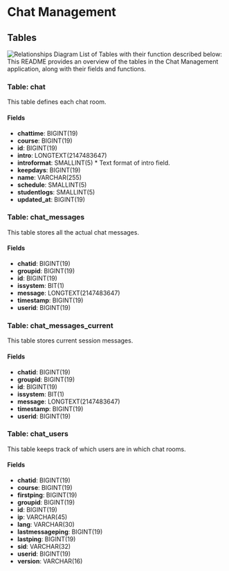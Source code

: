 # Chat Management

## Tables

![Relationships Diagram](RelationshipsDiagram.png)
List of Tables with their function described below:
This README provides an overview of the tables in the Chat Management application, along with their fields and functions.

### Table: chat

This table defines each chat room.

#### Fields

- **chattime**: BIGINT(19)
- **course**: BIGINT(19)
- **id**: BIGINT(19)
- **intro**: LONGTEXT(2147483647)
- **introformat**: SMALLINT(5) \* Text format of intro field.
- **keepdays**: BIGINT(19)
- **name**: VARCHAR(255)
- **schedule**: SMALLINT(5)
- **studentlogs**: SMALLINT(5)
- **updated_at**: BIGINT(19)

### Table: chat_messages

This table stores all the actual chat messages.

#### Fields

- **chatid**: BIGINT(19)
- **groupid**: BIGINT(19)
- **id**: BIGINT(19)
- **issystem**: BIT(1)
- **message**: LONGTEXT(2147483647)
- **timestamp**: BIGINT(19)
- **userid**: BIGINT(19)

### Table: chat_messages_current

This table stores current session messages.

#### Fields

- **chatid**: BIGINT(19)
- **groupid**: BIGINT(19)
- **id**: BIGINT(19)
- **issystem**: BIT(1)
- **message**: LONGTEXT(2147483647)
- **timestamp**: BIGINT(19)
- **userid**: BIGINT(19)

### Table: chat_users

This table keeps track of which users are in which chat rooms.

#### Fields

- **chatid**: BIGINT(19)
- **course**: BIGINT(19)
- **firstping**: BIGINT(19)
- **groupid**: BIGINT(19)
- **id**: BIGINT(19)
- **ip**: VARCHAR(45)
- **lang**: VARCHAR(30)
- **lastmessageping**: BIGINT(19)
- **lastping**: BIGINT(19)
- **sid**: VARCHAR(32)
- **userid**: BIGINT(19)
- **version**: VARCHAR(16)

